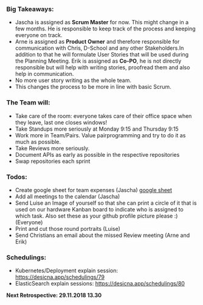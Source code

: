 ### Big Takeaways:
* Jascha is assigned as **Scrum Master** for now. This might change in a few months. He is responsible to keep track of the process and keeping everyone on track.
* Arne is assigned as **Product Owner** and therefore responsible for communication with Chris, D-School and any other Stakeholders.In addition to that he will formulate User Stories that will be used during the Planning Meeting. Erik is assigned as **Co-PO**, he is not directly responsible but will help with writing stories, proofread them and also help in communication.
* No more user story writing as the whole team.
* This changes the process to be more in line with basic Scrum.

### The Team will:
* Take care of the room: everyone takes care of their office space when they leave, last one closes windows!
* Take Standups more seriously at Monday 9:15 and Thursday 9:15
* Work more in Team/Pairs. Value pairprogramming and try to do it as much as possible.
* Take Reviews more seriously.
* Document APIs as early as possible in the respective repositories
* Swap repositories each sprint

### Todos:
* Create google sheet for team expenses (Jascha) [google sheet](https://docs.google.com/spreadsheets/d/1tP1N1O4WXZPcXTSpPtBJ6ts79eSTOcRAp0shGzwSI38/edit?usp=sharing)
* Add all meetings to the calendar (Jascha)
* Send Luise an Image of yourself so that she can print a circle of it that is used on our hardware Kanban board to indicate who is assigned to which task. Also set these as your github profile picture please :) (Everyone) 
* Print and cut those round portraits (Luise)
* Send Christians an email about the missed Review meeting (Arne and Erik)

### Schedulings:
* Kubernetes/Deployment explain session: https://desicna.app/schedulings/79
* ElasticSearch explain sessions: https://desicna.app/schedulings/80

**Next Retrospective: 29.11.2018 13.30**